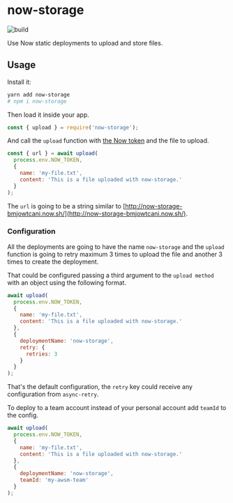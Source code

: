 # now-storage

![build](https://api.travis-ci.org/sergiodxa/now-storage.svg?branch=master)

Use Now static deployments to upload and store files.

## Usage

Install it:

```bash
yarn add now-storage
# npm i now-storage
```

Then load it inside your app.

```js
const { upload } = require('now-storage');
```

And call the `upload` function with
[the Now token](https://zeit.co/account/tokens) and the file to upload.

```js
const { url } = await upload(
  process.env.NOW_TOKEN,
  {
    name: 'my-file.txt',
    content: 'This is a file uploaded with now-storage.'
  }
);
```

The `url` is going to be a string similar to
[http://now-storage-bmjowtcani.now.sh/](http://now-storage-bmjowtcani.now.sh/).

### Configuration

All the deployments are going to have the name `now-storage` and the `upload`
function is going to retry maximum 3 times to upload the file and another 3
times to create the deployment.

That could be configured passing a third argument to the `upload method` with an
object using the following format.

```js
await upload(
  process.env.NOW_TOKEN,
  {
    name: 'my-file.txt',
    content: 'This is a file uploaded with now-storage.'
  },
  {
    deploymentName: 'now-storage',
    retry: {
      retries: 3
    }
  }
);
```

That's the default configuration, the `retry` key could receive any
configuration from `async-retry`.

To deploy to a team account instead of your personal account add `teamId` to the
config.

```js
await upload(
  process.env.NOW_TOKEN,
  {
    name: 'my-file.txt',
    content: 'This is a file uploaded with now-storage.'
  },
  {
    deploymentName: 'now-storage',
    teamId: 'my-awsm-team'
  }
);
```
